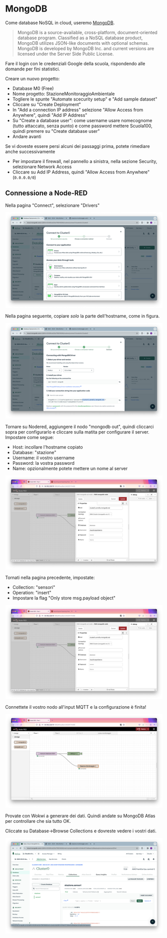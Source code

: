 # MongoDB

Come database NoSQL in cloud, useremo [MongoDB](https://www.mongodb.com/).

> MongoDB is a source-available, cross-platform, document-oriented database program. Classified as a NoSQL database product, MongoDB utilizes JSON-like documents with optional schemas. MongoDB is developed by MongoDB Inc. and current versions are licensed under the Server Side Public License.

Fare il login con le credenziali Google della scuola, rispondendo alle domande per fini statistici. 

Creare un nuovo progetto:
- Database M0 (Free)
- Nome progetto: StazioneMonitoraggioAmbientale
- Togliere le spunte "Automate scecurity setup" e "Add sample dataset"
- Cliccare su "Create Deployment"
- In "Add a connection IP address" selezione "Allow Access from Anywhere", quindi "Add IP Address"
- Su "Create a database user": come username usare nomecognome (tutto attaccato, senza punto) e come password mettere Scuola100, quindi premere su "Create database user"
- Andare avanti

Se vi doveste essere persi alcuni dei passaggi prima, potete rimediare anche successivamente
- Per impostare il firewall, nel pannello a sinistra, nella sezione Security, selezionare Network Access
- Cliccare su Add IP Address, quindi "Allow Access from Anywhere" (`0.0.0.0/0`)

## Connessione a Node-RED

Nella pagina "Connect", selezionare "Drivers"

![screenshot-10](./img/screenshot-10.png)

Nella pagina seguente, copiare _solo_ la parte dell'hostname, come in figura.

![screenshot-11](./img/screenshot-11.png)

Tornare su Nodered, aggiungere il nodo "mongodb out", quindi cliccarci sopra per configurarlo e cliccare sulla matita per configurare il server. Impostare come segue:

- Host: incollare l'hostname copiato
- Database: "stazione"
- Username: il vostro username
- Password: la vostra password
- Name: opzionalmente potete mettere un nome al server

![screenshot-13](./img/screenshot-13.png)

Tornati nella pagina precedente, impostate:

- Collection: "sensori"
- Operation: "insert"
- Impostare la flag "Only store msg.payload object"

![screenshot-12](./img/screenshot-13.png)

Connettete il vostro nodo all'input MQTT e la configurazione è finita!

![screenshot-14](./img/screenshot-14.png)

Provate con Wokwi a generare dei dati. Quindi andate su MongoDB Atlas per controllare che sia tutto OK.

Cliccate su Database->Browse Collections e dovreste vedere i vostri dati.

![screenshot-15](./img/screenshot-15.png)